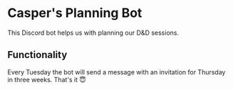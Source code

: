 # Casper's Planning Bot

This Discord bot helps us with planning our D&D sessions. 

## Functionality

Every Tuesday the bot will send a message with an invitation for Thursday in three weeks. That's it 😇
